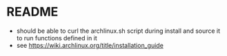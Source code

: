 # README

- should be able to curl the archlinux.sh script during install and source it to run functions defined in it
- see https://wiki.archlinux.org/title/installation_guide